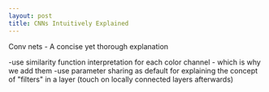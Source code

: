 ```yaml
---
layout: post
title: CNNs Intuitively Explained
---
```


Conv nets - A concise yet thorough explanation

-use similarity function interpretation for each color channel - which is why we add them
-use parameter sharing as default for explaining the concept of "filters" in a layer (touch on locally connected layers afterwards)
